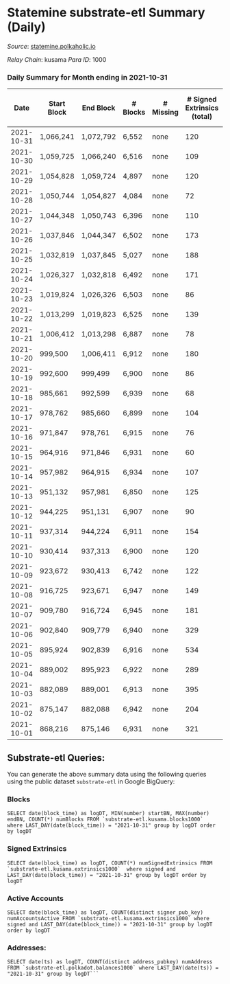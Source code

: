 # Statemine substrate-etl Summary (Daily)

_Source_: [statemine.polkaholic.io](https://statemine.polkaholic.io)

*Relay Chain*: kusama
*Para ID*: 1000



### Daily Summary for Month ending in 2021-10-31


| Date | Start Block | End Block | # Blocks | # Missing | # Signed Extrinsics (total) | # Active Accounts | # Addresses with Balances | # Events | # Transfers | # XCM Transfers In | # XCM Transfers Out |
| ---- | ----------- | --------- | -------- | --------- | --------------------------- | ----------------- | ------------------------- | -------- | ----------- | ------------------ | ------------------- |
| 2021-10-31 | 1,066,241 | 1,072,792 | 6,552 | none  | 120 | 77 | 13,632 | 15,533 | 1,906 ($228,290.44) | 27 ($184.03) |   |
| 2021-10-30 | 1,059,725 | 1,066,240 | 6,516 | none  | 109 | 50 | 13,639 | 15,211 | 1,669 ($235,572.45) | 23 ($1,740.01) |   |
| 2021-10-29 | 1,054,828 | 1,059,724 | 4,897 | none  | 120 | 76 |  | 12,446 | 1,897 ($473,344.97) | 26 ($167.70) |   |
| 2021-10-28 | 1,050,744 | 1,054,827 | 4,084 | none  | 72 | 39 | 13,630 | 9,658 | 1,137 ($113,235.96) | 22 ($669.26) |   |
| 2021-10-27 | 1,044,348 | 1,050,743 | 6,396 | none  | 110 | 43 | 13,615 | 15,162 | 1,937 ($648,279.82) | 26 ($684.19) |   |
| 2021-10-26 | 1,037,846 | 1,044,347 | 6,502 | none  | 173 | 90 | 13,582 | 17,614 | 2,431 ($267,125.81) | 38 ($3,156.38) |   |
| 2021-10-25 | 1,032,819 | 1,037,845 | 5,027 | none  | 188 | 94 | 13,554 | 13,338 | 2,547 ($369,294.18) | 32 ($562.68) |   |
| 2021-10-24 | 1,026,327 | 1,032,818 | 6,492 | none  | 171 | 60 | 13,524 | 17,355 | 2,261 ($307,683.74) | 37 ($578.68) |   |
| 2021-10-23 | 1,019,824 | 1,026,326 | 6,503 | none  | 86 | 42 | 13,322 | 14,931 | 1,611 ($256,554.51) | 18 ($527.74) |   |
| 2021-10-22 | 1,013,299 | 1,019,823 | 6,525 | none  | 139 | 41 | 13,298 | 15,329 | 1,786 ($370,638.66) | 19 ($4,253.14) |   |
| 2021-10-21 | 1,006,412 | 1,013,298 | 6,887 | none  | 78 | 33 | 13,252 | 15,423 | 1,401 ($92,346.36) | 12 ($335.32) |   |
| 2021-10-20 | 999,500 | 1,006,411 | 6,912 | none  | 180 | 63 | 13,238 | 18,126 | 2,927 ($412,133.59) | 24 ($1,984.90) |   |
| 2021-10-19 | 992,600 | 999,499 | 6,900 | none  | 86 | 41 | 13,040 | 15,665 | 1,563 ($314,232.26) | 26 ($876.35) |   |
| 2021-10-18 | 985,661 | 992,599 | 6,939 | none  | 68 | 34 | 13,028 | 15,474 | 1,327 ($178,705.22) | 17 ($93.83) |   |
| 2021-10-17 | 978,762 | 985,660 | 6,899 | none  | 104 | 39 | 13,010 | 15,753 | 1,610 ($506,013.05) | 22 ($411.33) |   |
| 2021-10-16 | 971,847 | 978,761 | 6,915 | none  | 76 | 36 | 12,991 | 15,544 | 1,387 ($351,493.51) | 32 ($872.35) |   |
| 2021-10-15 | 964,916 | 971,846 | 6,931 | none  | 60 | 31 | 12,973 | 15,125 | 1,065 ($119,852.90) | 13 ($493.37) |   |
| 2021-10-14 | 957,982 | 964,915 | 6,934 | none  | 107 | 47 | 12,959 | 16,126 | 1,841 ($176,878.69) | 30 ($971.88) |   |
| 2021-10-13 | 951,132 | 957,981 | 6,850 | none  | 125 | 60 | 12,933 | 16,090 | 1,855 ($397,619.68) | 44 ($398.51) |   |
| 2021-10-12 | 944,225 | 951,131 | 6,907 | none  | 90 | 53 | 12,892 | 15,752 | 1,618 ($683,656.85) |   |   |
| 2021-10-11 | 937,314 | 944,224 | 6,911 | none  | 154 | 70 |  | 16,763 | 2,429 ($322,508.11) |   |   |
| 2021-10-10 | 930,414 | 937,313 | 6,900 | none  | 120 | 36 | 12,846 | 15,972 | 1,801 ($779,206.70) |   |   |
| 2021-10-09 | 923,672 | 930,413 | 6,742 | none  | 122 | 51 | 12,830 | 16,035 | 2,101 ($590,041.50) |   |   |
| 2021-10-08 | 916,725 | 923,671 | 6,947 | none  | 149 | 66 | 12,803 | 16,765 | 2,356 ($383,750.20) |   |   |
| 2021-10-07 | 909,780 | 916,724 | 6,945 | none  | 181 | 75 | 12,770 | 17,512 | 2,958 ($160,340.91) |   |   |
| 2021-10-06 | 902,840 | 909,779 | 6,940 | none  | 329 | 135 | 12,729 | 18,639 | 3,722 ($616,261.20) |   |   |
| 2021-10-05 | 895,924 | 902,839 | 6,916 | none  | 534 | 232 | 12,684 | 20,231 | 4,742 ($1,766,435.86) |   |   |
| 2021-10-04 | 889,002 | 895,923 | 6,922 | none  | 289 | 117 |  | 18,667 | 3,776 ($1,254,956.67) |   |   |
| 2021-10-03 | 882,089 | 889,001 | 6,913 | none  | 395 | 147 | 12,527 | 19,631 | 4,364 ($731,014.60) |   |   |
| 2021-10-02 | 875,147 | 882,088 | 6,942 | none  | 204 | 89 | 12,443 | 17,667 | 3,058 ($532,435.86) |   |   |
| 2021-10-01 | 868,216 | 875,146 | 6,931 | none  | 321 | 126 | 12,412 | 18,756 | 3,794 ($615,019.77) |   |   |

## Substrate-etl Queries:
You can generate the above summary data using the following queries using the public dataset `substrate-etl` in Google BigQuery:


### Blocks
```
SELECT date(block_time) as logDT, MIN(number) startBN, MAX(number) endBN, COUNT(*) numBlocks FROM `substrate-etl.kusama.blocks1000`  where LAST_DAY(date(block_time)) = "2021-10-31" group by logDT order by logDT
```


### Signed Extrinsics
```
SELECT date(block_time) as logDT, COUNT(*) numSignedExtrinsics FROM `substrate-etl.kusama.extrinsics1000`  where signed and LAST_DAY(date(block_time)) = "2021-10-31" group by logDT order by logDT
```


### Active Accounts
```
SELECT date(block_time) as logDT, COUNT(distinct signer_pub_key) numAccountsActive FROM `substrate-etl.kusama.extrinsics1000` where signed and LAST_DAY(date(block_time)) = "2021-10-31" group by logDT order by logDT
```


### Addresses:
```
SELECT date(ts) as logDT, COUNT(distinct address_pubkey) numAddress FROM `substrate-etl.polkadot.balances1000` where LAST_DAY(date(ts)) = "2021-10-31" group by logDT```

